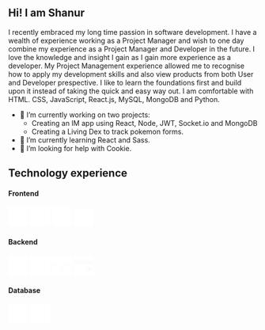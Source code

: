 ## Hi! I am Shanur

I recently embraced my long time passion in software development. I have a wealth of experience working as a Project Manager and wish to one day combine my experience as a Project Manager and Developer in the future. I love the knowledge and insight I gain as I gain more experience as a developer. My Project Management experience allowed me to recognise how to apply my development skills and also view products from both User and Developer prespective. I like to learn the foundations first and build upon it instead of taking the quick and easy way out. I am comfortable with HTML. CSS, JavaScript, React.js, MySQL, MongoDB and Python.

- 🔭 I’m currently working on two projects:
  - Creating an IM app using React, Node, JWT, Socket.io and MongoDB
  - Creating a Living Dex to track pokemon forms.
- 🌱 I’m currently learning React and Sass.
- 🤔 I’m looking for help with Cookie.

## Technology experience
#### Frontend
<img src="/html5.png" width="40"> <img src="/css3.png" width="40"> <img src="/javascript.png" width="40"> <img src="/react.png" width="40">

#### Backend
<img src="/python.png" width="40"> <img src="/flask.png" width="40"> <img src="/node.png" width="40"> <img src="/express.png" width="40">

#### Database
<img src="/mysql.png" width="40"> <img src="/mongo.png" width="40"> 

<!--
**sunrah27/sunrah27** is a ✨ _special_ ✨ repository because its `README.md` (this file) appears on your GitHub profile.

Here are some ideas to get you started:

- 🔭 I’m currently working on ...
- 🌱 I’m currently learning ...
- 👯 I’m looking to collaborate on ...
- 🤔 I’m looking for help with ...
- 💬 Ask me about ...
- 📫 How to reach me: ...
- 😄 Pronouns: ...
- ⚡ Fun fact: ...
-->
